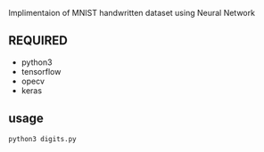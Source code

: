 Implimentaion of MNIST handwritten dataset using Neural Network


## REQUIRED
* python3
* tensorflow
* opecv
* keras

## usage 
```
python3 digits.py
```
